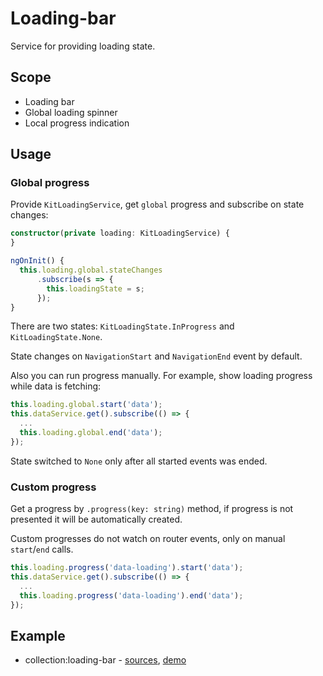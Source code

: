 # Loading-bar

Service for providing loading state.


## Scope

* Loading bar
* Global loading spinner
* Local progress indication


## Usage

### Global progress

Provide `KitLoadingService`, get `global` progress and subscribe on state changes:

```typescript
constructor(private loading: KitLoadingService) {
}

ngOnInit() {
  this.loading.global.stateChanges
      .subscribe(s => {
        this.loadingState = s;
      });
}
```

There are two states: `KitLoadingState.InProgress` and `KitLoadingState.None`.

State changes on `NavigationStart` and `NavigationEnd` event by default.

Also you can run progress manually. For example, show loading progress while data is fetching:

```typescript
this.loading.global.start('data');
this.dataService.get().subscribe(() => {
  ...
  this.loading.global.end('data');
});
```

State switched to `None` only after all started events was ended.

### Custom progress

Get a progress by `.progress(key: string)` method, if progress is not presented it will be automatically created.

Custom progresses do not watch on router events, only on manual `start`/`end` calls.

```typescript
this.loading.progress('data-loading').start('data');
this.dataService.get().subscribe(() => {
  ...
  this.loading.progress('data-loading').end('data');
});
```


## Example

* collection:loading-bar - [sources](https://github.com/ngx-kit/ngx-kit/tree/master/packages/collection/lib/ui-loading-bar), [demo](https://ngx-kit.com/collection/module/ui-loading-bar)
